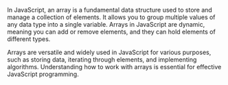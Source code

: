In JavaScript, an array is a fundamental data structure used to store and manage a collection of elements. It allows you to group multiple values of any data type into a single variable. Arrays in JavaScript are dynamic, meaning you can add or remove elements, and they can hold elements of different types.

Arrays are versatile and widely used in JavaScript for various purposes, such as storing data, iterating through elements, and implementing algorithms. Understanding how to work with arrays is essential for effective JavaScript programming.